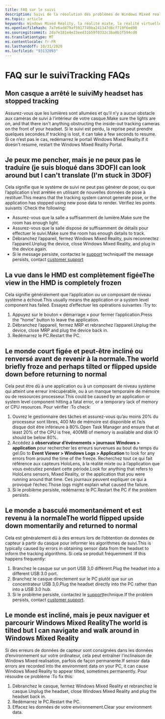```yaml
---
title: FAQ sur le suivi
description: Suivi de la résolution des problèmes de Windows Mixed realisation qui va au-delà de notre documentation de support technique standard.
ms.topic: article
keywords: Windows Mixed Reality, la réalité mixte, la réalité virtuelle, VR, MR, dépannage, erreurs, aide, support, suivi
ms.openlocfilehash: 7a7e6add79af5917749ba241347d6cf719f6ed90
ms.sourcegitcommit: 2da7e181e4e23eed31b59f0332c3ba8b3f594cd0
ms.translationtype: MT
ms.contentlocale: fr-FR
ms.lasthandoff: 10/31/2020
ms.locfileid: "93132093"
---
```

# <a name="tracking-faqs"></a><span data-ttu-id="b8899-104">FAQ sur le suivi</span><span class="sxs-lookup"><span data-stu-id="b8899-104">Tracking FAQs</span></span>

## <a name="my-headset-has-stopped-tracking"></a><span data-ttu-id="b8899-105">Mon casque a arrêté le suivi</span><span class="sxs-lookup"><span data-stu-id="b8899-105">My headset has stopped tracking</span></span>

<span data-ttu-id="b8899-106">Assurez-vous que les lumières sont allumées et qu’il n’y a aucun obstacle aux caméras de suivi à l’intérieur de votre casque.</span><span class="sxs-lookup"><span data-stu-id="b8899-106">Make sure the lights are on, and that there isn't anything obstructing the inside-out tracking cameras on the front of your headset.</span></span> <span data-ttu-id="b8899-107">Si le suivi est perdu, la reprise peut prendre quelques secondes.</span><span class="sxs-lookup"><span data-stu-id="b8899-107">If tracking is lost, it can take a few seconds to resume.</span></span> <span data-ttu-id="b8899-108">Si ce n’est pas le cas, redémarrez le portail Windows Mixed Reality.</span><span class="sxs-lookup"><span data-stu-id="b8899-108">If it doesn't resume, restart the Windows Mixed Reality Portal.</span></span>

## <a name="i-can-look-around-but-i-cant-translate-im-stuck-in-3dof"></a><span data-ttu-id="b8899-109">Je peux me pencher, mais je ne peux pas le traduire (je suis bloqué dans 3DOF)</span><span class="sxs-lookup"><span data-stu-id="b8899-109">I can look around but I can't translate (I'm stuck in 3DOF)</span></span>

<span data-ttu-id="b8899-110">Cela signifie que le système de suivi ne peut pas générer de pose, ou que l’application s’est arrêtée en utilisant de nouvelles données de pose à restituer.</span><span class="sxs-lookup"><span data-stu-id="b8899-110">This means that the tracking system cannot generate pose, or the application has stopped using new pose data to render.</span></span> <span data-ttu-id="b8899-111">Vérifiez les points suivants :</span><span class="sxs-lookup"><span data-stu-id="b8899-111">Check the following:</span></span>

* <span data-ttu-id="b8899-112">Assurez-vous que la salle a suffisamment de lumière.</span><span class="sxs-lookup"><span data-stu-id="b8899-112">Make sure the room has enough light.</span></span>
* <span data-ttu-id="b8899-113">Assurez-vous que la salle dispose de suffisamment de détails pour effectuer le suivi.</span><span class="sxs-lookup"><span data-stu-id="b8899-113">Make sure the room has enough details to track.</span></span>
* <span data-ttu-id="b8899-114">Débranchez l’appareil, fermez Windows Mixed Reality, puis reconnectez l’appareil.</span><span class="sxs-lookup"><span data-stu-id="b8899-114">Unplug the device, close Windows Mixed Reality, and plug in the device again.</span></span>
* <span data-ttu-id="b8899-115">Si le message persiste, contactez le [support](https://support.microsoft.com/) technique</span><span class="sxs-lookup"><span data-stu-id="b8899-115">If the message persists, contact [customer support](https://support.microsoft.com/)</span></span>

## <a name="the-view-in-the-hmd-is-completely-frozen"></a><span data-ttu-id="b8899-116">La vue dans le HMD est complètement figée</span><span class="sxs-lookup"><span data-stu-id="b8899-116">The view in the HMD is completely frozen</span></span>

<span data-ttu-id="b8899-117">Cela signifie généralement que l’application ou un composant de niveau système a échoué.</span><span class="sxs-lookup"><span data-stu-id="b8899-117">This usually means the application or a system level component has failed.</span></span> <span data-ttu-id="b8899-118">Essayez d’effectuer les opérations suivantes :</span><span class="sxs-lookup"><span data-stu-id="b8899-118">Try to:</span></span>

1. <span data-ttu-id="b8899-119">Appuyez sur le bouton « démarrage » pour fermer l’application.</span><span class="sxs-lookup"><span data-stu-id="b8899-119">Press the "home" button to leave the application.</span></span>
2. <span data-ttu-id="b8899-120">Débranchez l’appareil, fermez MRP et rebranchez l’appareil.</span><span class="sxs-lookup"><span data-stu-id="b8899-120">Unplug the device, close MRP and plug the device back in.</span></span>
3. <span data-ttu-id="b8899-121">Redémarrez le PC.</span><span class="sxs-lookup"><span data-stu-id="b8899-121">Restart the PC.</span></span>

## <a name="the-world-briefly-froze-and-perhaps-tilted-or-flipped-upside-down-before-returning-to-normal"></a><span data-ttu-id="b8899-122">Le monde court figée et peut-être incliné ou renversé avant de revenir à la normale.</span><span class="sxs-lookup"><span data-stu-id="b8899-122">The world briefly froze and perhaps tilted or flipped upside down before returning to normal</span></span>

<span data-ttu-id="b8899-123">Cela peut être dû à une application ou à un composant de niveau système qui atteint une erreur irrécupérable, ou à un manque temporaire de mémoire ou de ressources processeur.</span><span class="sxs-lookup"><span data-stu-id="b8899-123">This could be caused by an application or system level component hitting a fatal error, or a temporary lack of memory or CPU resources.</span></span> <span data-ttu-id="b8899-124">Pour vérifier :</span><span class="sxs-lookup"><span data-stu-id="b8899-124">To check:</span></span>

1. <span data-ttu-id="b8899-125">Ouvrez le gestionnaire des tâches et assurez-vous qu’au moins 20% du processeur sont libres, 400 Mo de mémoire est disponible et l’e/s disque doit être inférieure à 80%.</span><span class="sxs-lookup"><span data-stu-id="b8899-125">Open Task Manager and ensure that at least 20% of the CPU is free, 400MB of memory is available and disk IO should be below 80%.</span></span>
2. <span data-ttu-id="b8899-126">Accédez à **observateur d’événements > journaux Windows > application** pour rechercher les erreurs survenues au bout du temps du gel.</span><span class="sxs-lookup"><span data-stu-id="b8899-126">Go to **Event Viewer > Windows Logs > Application** to look for any errors from around the time of the freeze.</span></span> <span data-ttu-id="b8899-127">Recherchez tout ce qui fait référence aux capteurs HoloLens, à la réalité mixte ou à l’application que vous exécutiez pendant cette période.</span><span class="sxs-lookup"><span data-stu-id="b8899-127">Look for anything that refers to HoloLens sensors, Mixed Reality, or the application that you were running around that time.</span></span> <span data-ttu-id="b8899-128">Ces journaux peuvent expliquer ce qui a provoqué l’échec.</span><span class="sxs-lookup"><span data-stu-id="b8899-128">Those logs might explain what caused the failure.</span></span>
3. <span data-ttu-id="b8899-129">Si le problème persiste, redémarrez le PC.</span><span class="sxs-lookup"><span data-stu-id="b8899-129">Restart the PC if the problem persists.</span></span>

## <a name="the-world-flipped-upside-down-momentarily-and-returned-to-normal"></a><span data-ttu-id="b8899-130">Le monde a basculé momentanément et est revenu à la normale</span><span class="sxs-lookup"><span data-stu-id="b8899-130">The world flipped upside down momentarily and returned to normal</span></span>

<span data-ttu-id="b8899-131">Cela est généralement dû à des erreurs lors de l’obtention de données de capteur à partir du casque pour informer les algorithmes de suivi.</span><span class="sxs-lookup"><span data-stu-id="b8899-131">This is typically caused by errors in obtaining sensor data from the headset to inform the tracking algorithms.</span></span> <span data-ttu-id="b8899-132">Si cela se produit fréquemment :</span><span class="sxs-lookup"><span data-stu-id="b8899-132">If this happens frequently:</span></span>

1. <span data-ttu-id="b8899-133">Branchez le casque sur un port USB 3,0 différent.</span><span class="sxs-lookup"><span data-stu-id="b8899-133">Plug the headset into a different USB 3.0 port.</span></span>
2. <span data-ttu-id="b8899-134">Branchez le casque directement sur le PC plutôt que sur un concentrateur USB 3,0.</span><span class="sxs-lookup"><span data-stu-id="b8899-134">Plug the headset directly into the PC rather than into a USB 3.0 hub.</span></span>
3. <span data-ttu-id="b8899-135">Si le problème persiste, contactez le [support](https://support.microsoft.com/)technique.</span><span class="sxs-lookup"><span data-stu-id="b8899-135">If the problem persists, contact [customer support](https://support.microsoft.com/).</span></span>

## <a name="the-world-is-tilted-but-i-can-navigate-and-walk-around-in-windows-mixed-reality"></a><span data-ttu-id="b8899-136">Le monde est incliné, mais je peux naviguer et parcourir Windows Mixed Reality</span><span class="sxs-lookup"><span data-stu-id="b8899-136">The world is tilted but I can navigate and walk around in Windows Mixed Reality</span></span>

<span data-ttu-id="b8899-137">Si des erreurs de données de capteur sont consignées dans les données d’environnement sur votre ordinateur, cela peut entraîner l’inclinaison de Windows Mixed realisation, parfois de façon permanente.</span><span class="sxs-lookup"><span data-stu-id="b8899-137">If sensor data errors are recorded into the environment data on your PC, it can cause Windows Mixed Reality to appear tilted, sometimes permanently.</span></span> <span data-ttu-id="b8899-138">Pour résoudre ce problème :</span><span class="sxs-lookup"><span data-stu-id="b8899-138">To fix this:</span></span>

1. <span data-ttu-id="b8899-139">Débranchez le casque, fermez Windows Mixed Reality et rebranchez le casque.</span><span class="sxs-lookup"><span data-stu-id="b8899-139">Unplug the headset, close Windows Mixed Reality and plug the headset back in.</span></span>
2. <span data-ttu-id="b8899-140">Redémarrez le PC.</span><span class="sxs-lookup"><span data-stu-id="b8899-140">Restart the PC.</span></span>
3. <span data-ttu-id="b8899-141">Effacez les données de votre environnement.</span><span class="sxs-lookup"><span data-stu-id="b8899-141">Clear your environment data.</span></span>